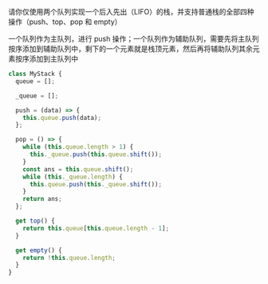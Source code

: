 请你仅使用两个队列实现一个后入先出（LIFO）的栈，并支持普通栈的全部四种操作（push、top、pop 和 empty）

一个队列作为主队列，进行 push 操作；一个队列作为辅助队列，需要先将主队列按序添加到辅助队列中，剩下的一个元素就是栈顶元素，然后再将辅助队列其余元素按序添加到主队列中

```js
class MyStack {
  queue = [];

  _queue = [];

  push = (data) => {
    this.queue.push(data);
  };

  pop = () => {
    while (this.queue.length > 1) {
      this._queue.push(this.queue.shift());
    }
    const ans = this.queue.shift();
    while (this._queue.length) {
      this.queue.push(this._queue.shift());
    }
    return ans;
  };

  get top() {
    return this.queue[this.queue.length - 1];
  }

  get empty() {
    return !this.queue.length;
  }
}
```
